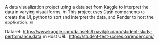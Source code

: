 A data visualization project using a data set from Kaggle to interpret the data in varying visual forms. \n
This project uses Dash components to create the UI, python to sort and interpret the data, and Render to host the application. \n

Dataset: https://www.kaggle.com/datasets/bhavikjikadara/student-study-performance/data \n
Host URL: https://student-test-scores.onrender.com/
